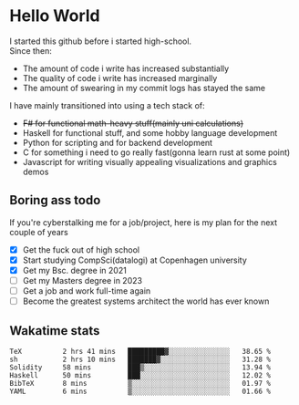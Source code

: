 # Hello World

I started this github before i started high-school.  
Since then:
- The amount of code i write has increased substantially
- The quality of code i write has increased marginally
- The amount of swearing in my commit logs has stayed the same

I have mainly transitioned into using a tech stack of:
- ~~F# for functional math-heavy stuff(mainly uni calculations)~~
- Haskell for functional stuff, and some hobby language development
- Python for scripting and for backend development
- C for something i need to go really fast(gonna learn rust at some point)
- Javascript for writing visually appealing visualizations and graphics demos

## Boring ass todo
If you're cyberstalking me for a job/project, here is my plan for the next couple of years
- [x] Get the fuck out of high school
- [x] Start studying CompSci(datalogi) at Copenhagen university
- [x] Get my Bsc. degree in 2021
- [ ] Get my Masters degree in 2023
- [ ] Get a job and work full-time again
- [ ] Become the greatest systems architect the world has ever known

## Wakatime stats
<!--START_SECTION:waka-->

```text
TeX          2 hrs 41 mins   █████████▓░░░░░░░░░░░░░░░   38.65 %
sh           2 hrs 10 mins   ███████▓░░░░░░░░░░░░░░░░░   31.28 %
Solidity     58 mins         ███▒░░░░░░░░░░░░░░░░░░░░░   13.94 %
Haskell      50 mins         ███░░░░░░░░░░░░░░░░░░░░░░   12.02 %
BibTeX       8 mins          ▒░░░░░░░░░░░░░░░░░░░░░░░░   01.97 %
YAML         6 mins          ▒░░░░░░░░░░░░░░░░░░░░░░░░   01.66 %
```

<!--END_SECTION:waka-->
